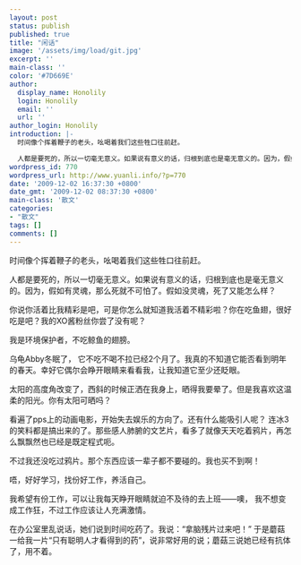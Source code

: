```yaml
---
layout: post
status: publish
published: true
title: "闲话"
image: '/assets/img/load/git.jpg'
excerpt: ''
main-class: ''
color: '#7D669E'
author:
  display_name: Honolily
  login: Honolily
  email: ''
  url: ''
author_login: Honolily
introduction: |-
  时间像个挥着鞭子的老头，吆喝着我们这些牲口往前赶。

  人都是要死的，所以一切毫无意义。如果说有意义的话，归根到底也是毫无意义的。因为，假如有灵魂，那么死就不可怕了。假如没灵魂，死了又能怎么样？
wordpress_id: 770
wordpress_url: http://www.yuanli.info/?p=770
date: '2009-12-02 16:37:30 +0800'
date_gmt: '2009-12-02 08:37:30 +0800'
main-class: '散文'
categories:
- "散文"
tags: []
comments: []
---
```

时间像个挥着鞭子的老头，吆喝着我们这些牲口往前赶。

人都是要死的，所以一切毫无意义。如果说有意义的话，归根到底也是毫无意义的。因为，假如有灵魂，那么死就不可怕了。假如没灵魂，死了又能怎么样？

你说你活着比我精彩是吧，可是你怎么就知道我活着不精彩啦？你在吃鱼翅，很好吃是吧？我的XO酱粉丝你尝了没有呢？

我是环境保护者，不吃鲸鱼的翅膀。

乌龟Abby冬眠了， 它不吃不喝不拉已经2个月了。我真的不知道它能否看到明年的春天。幸好它偶尔会睁开眼睛来看看我，让我知道它至少还眨眼。

太阳的高度角改变了，西斜的时候正洒在我身上，晒得我要晕了。但是我喜欢这温柔的阳光。你有太阳可晒吗？

看遍了pps上的动画电影，开始失去娱乐的方向了。还有什么能吸引人呢？ 连冰3的笑料都是搞出来的了。那些感人肺腑的文艺片，看多了就像天天吃着鸦片，再怎么飘飘然也已经是既定程式呃。

不过我还没吃过鸦片。那个东西应该一辈子都不要碰的。我也买不到啊！

唔，好好学习，找份好工作，养活自己。

我希望有份工作，可以让我每天睁开眼睛就迫不及待的去上班&mdash;&mdash;噢， 我不想变成工作狂，不过工作应该让人充满激情。

在办公室里乱说话，她们说到时间吃药了。我说：&ldquo;拿脑残片过来吧！&rdquo; 于是蘑菇一给我一片&ldquo;只有聪明人才看得到的药&rdquo;，说非常好用的说；蘑菇三说她已经有抗体了，用不着。

